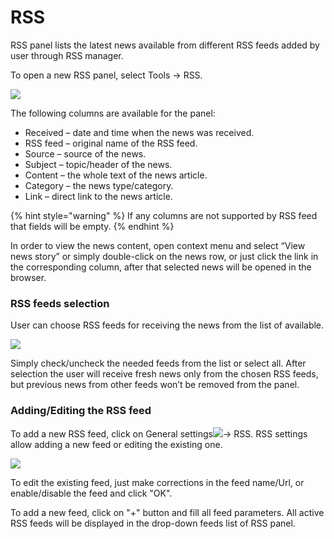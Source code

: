 # RSS

RSS panel lists the latest news available from different RSS feeds added by user through RSS manager.

To open a new RSS panel, select Tools -&gt; RSS.

![](../../../.gitbook/assets/rss-links.png)

The following columns are available for the panel:

* Received – date and time when the news was received.
* RSS feed – original name of the RSS feed.
* Source – source of the news.
* Subject – topic/header of the news.
* Content – the whole text of the news article.
* Category – the news type/category.
* Link – direct link to the news article.

{% hint style="warning" %}
If any columns are not supported by RSS feed that fields will be empty.
{% endhint %}

In order to view the news content, open context menu and select “View news story” or simply double-click on the news row, or just click the link in the corresponding column, after that selected news will be opened in the browser.

### **RSS feeds selection**

User can choose RSS feeds for receiving the news from the list of available.

![](../../../.gitbook/assets/all-rss.png)

Simply check/uncheck the needed feeds from the list or select all. After selection the user will receive fresh news only from the chosen RSS feeds, but previous news from other feeds won’t be removed from the panel.

### **Adding/Editing the RSS feed** 

To add a new RSS feed, click on General settings![](../../../.gitbook/assets/settings.png)-&gt; RSS. RSS settings allow adding a new feed or editing the existing one.

![](../../../.gitbook/assets/rss-settings.png)

To edit the existing feed, just make corrections in the feed name/Url, or enable/disable the feed and click "OK".

To add a new feed, click on "+" button and fill all feed parameters. All active RSS feeds will be displayed in the drop-down feeds list of RSS panel.

